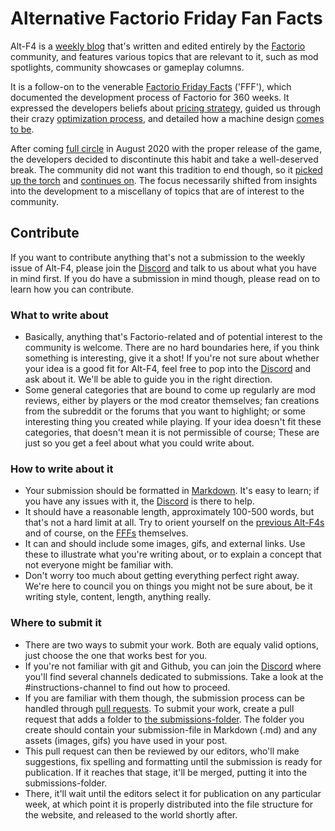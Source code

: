 # Alternative Factorio Friday Fan Facts

Alt-F4 is a [weekly blog](http://alt-f4.blog) that's written and edited entirely by the [Factorio](https://factorio.com) community, and features various topics that are relevant to it, such as mod spotlights, community showcases or gameplay columns.

It is a follow-on to the venerable [Factorio Friday Facts](https://factorio.com/blog/) ('FFF'), which documented the development process of Factorio for 360 weeks. It expressed the developers beliefs about [pricing strategy](), guided us through their crazy [optimization process](), and detailed how a machine design [comes to be]().

After coming [full circle](https://factorio.com/blog/post/fff-360) in August 2020 with the proper release of the game, the developers decided to discontinute this habit and take a well-deserved break. The community did not want this tradition to end though, so it [picked up the torch](https://www.reddit.com/r/factorio/comments/i9pxb3/communityfff/) and [continues on](http://alt-f4.blog/ALTF4-1). The focus necessarily shifted from insights into the development to a miscellany of topics that are of interest to the community.

## Contribute

If you want to contribute anything that's not a submission to the weekly issue of Alt-F4, please join the [Discord](https://discord.gg/AsXAwyV) and talk to us about what you have in mind first. If you do have a submission in mind though, please read on to learn how you can contribute.

### What to write about

- Basically, anything that's Factorio-related and of potential interest to the community is welcome. There are no hard boundaries here, if you think something is interesting, give it a shot! If you're not sure about whether your idea is a good fit for Alt-F4, feel free to pop into the [Discord](https://discord.gg/nxnCFkb) and ask about it. We'll be able to guide you in the right direction.
- Some general categories that are bound to come up regularly are mod reviews, either by players or the mod creator themselves; fan creations from the subreddit or the forums that you want to highlight; or some interesting thing you created while playing. If your idea doesn't fit these categories, that doesn't mean it is not permissible of course; These are just so you get a feel about what you could write about.

### How to write about it

- Your submission should be formatted in [Markdown](https://daringfireball.net/projects/markdown/basics). It's easy to learn; if you have any issues with it, the [Discord](https://discord.gg/nxnCFkb) is there to help.
- It should have a reasonable length, approximately 100-500 words, but that's not a hard limit at all. Try to orient yourself on the [previous Alt-F4s](http://alt-f4.blog) and of course, on the [FFFs](https://factorio.com/blog/) themselves.
- It can and should include some images, gifs, and external links. Use these to illustrate what you're writing about, or to explain a concept that not everyone might be familiar with.
- Don't worry too much about getting everything perfect right away. We're here to council you on things you might not be sure about, be it writing style, content, length, anything really.

### Where to submit it

- There are two ways to submit your work. Both are equaly valid options, just choose the one that works best for you.
- If you're not familiar with git and Github, you can join the [Discord](https://discord.gg/AsXAwyV) where you'll find several channels dedicated to submissions. Take a look at the #instructions-channel to find out how to proceed.
- If you are familiar with them though, the submission process can be handled through [pull requests](https://github.com/AlternativeFFFF/Alt-F4/pulls). To submit your work, create a pull request that adds a folder to [the submissions-folder](https://github.com/AlternativeFFFF/Alt-F4/tree/master/submissions). The folder you create should contain your submission-file in Markdown (.md) and any assets (images, gifs) you have used in your post.
- This pull request can then be reviewed by our editors, who'll make suggestions, fix spelling and formatting until the submission is ready for publication. If it reaches that stage, it'll be merged, putting it into the submissions-folder.
- There, it'll wait until the editors select it for publication on any particular week, at which point it is properly distributed into the file structure for the website, and released to the world shortly after.